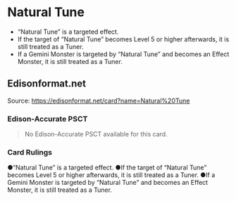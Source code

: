 # Natural Tune

*   “Natural Tune” is a targeted effect.
*   If the target of “Natural Tune” becomes Level 5 or higher afterwards, it is still treated as a Tuner.
*   If a Gemini Monster is targeted by “Natural Tune” and becomes an Effect Monster, it is still treated as a Tuner.

## Edisonformat.net

Source: https://edisonformat.net/card?name=Natural%20Tune

### Edison-Accurate PSCT

> No Edison-Accurate PSCT available for this card.

### Card Rulings

●“Natural Tune” is a targeted effect.
●If the target of “Natural Tune” becomes Level 5 or higher afterwards, it is still treated as a Tuner.
●If a Gemini Monster is targeted by “Natural Tune” and becomes an Effect Monster, it is still treated as a Tuner.
            